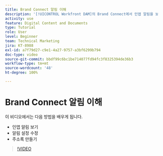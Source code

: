 ```yaml
---
title: Brand Connect 알림 이해
description: '[!UICONTROL Workfront DAM]의 Brand Connect에서 인앱 알림을 보고, 알림 설정을 수정하고, 주소록을 만드는 방법을 알아봅니다.'
activity: use
feature: Digital Content and Documents
type: Tutorial
role: User
level: Beginner
team: Technical Marketing
jira: KT-8988
exl-id: a7f79d27-c9e1-4a27-9757-a3bf6299b794
doc-type: video
source-git-commit: bbdf99c6bc1be714077fd94fc3f8325394de36b3
workflow-type: tm+mt
source-wordcount: '48'
ht-degree: 100%

---
```


# Brand Connect 알림 이해

이 비디오에서는 다음 방법을 배우게 됩니다.

* 인앱 알림 보기
* 알림 설정 수정
* 주소록 만들기

>[!VIDEO](https://video.tv.adobe.com/v/335250/?quality=12&learn=on&enablevpops=1)
